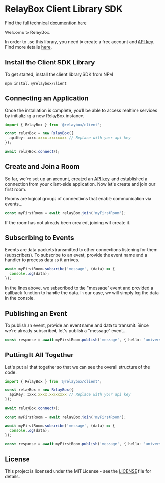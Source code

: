 # RelayBox Client Library SDK

Find the full technical [documention here](https://relaybox.net/docs/api-reference/relaybox-client)

Welcome to RelayBox.

In order to use this library, you need to create a free account and [API key](https://relaybox.net/docs/authentication/api-keys). Find more details [here](https://relaybox.net/docs/getting-started).

## Install the Client SDK Library

To get started, install the client library SDK from NPM

```
npm install @relaybox/client
```

## Connecting an Application

Once the installation is complete, you'll be able to access realtime services by initializing a new RelayBox instance.

```typescript
import { RelayBox } from '@relaybox/client';

const relayBox = new RelayBox({
  apiKey: xxxx.xxxx.xxxxxxxx // Replace with your api key
});

await relayBox.connect();
```

## Create and Join a Room

So far, we've set up an account, created an [API key](https://relaybox.net/docs/authentication/api-keys), and established a connection from your client-side application. Now let's create and join our first room.

Rooms are logical groups of connections that enable communication via events...

```typescript
const myFirstRoom = await relayBox.join('myFirstRoom');
```

If the room has not already been created, joining will create it.

## Subscribing to Events

Events are data packets transmitted to other connections listening for them (subscribers). To subscribe to an event, provide the event name and a handler to process data as it arrives.

```typescript
await myFirstRoom.subscribe('message', (data) => {
  console.log(data);
});
```

In the lines above, we subscribed to the "message" event and provided a callback function to handle the data. In our case, we will simply log the data in the console.

## Publishing an Event

To publish an event, provide an event name and data to transmit. Since we're already subscribed, let's publish a "message" event...

```typescript
const response = await myFirstRoom.publish('message', { hello: 'universe' });
```

## Putting It All Together

Let's put all that together so that we can see the overall structure of the code.

```typescript
import { RelayBox } from '@relaybox/client';

const relayBox = new RelayBox({
  apiKey: xxxx.xxxx.xxxxxxxx // Replace with your api key
});

await relayBox.connect();

const myFirstRoom = await relayBox.join('myFirstRoom');

await myFirstRoom.subscribe('message', (data) => {
  console.log(data);
});

const response = await myFirstRoom.publish('message', { hello: 'universe' });
```

## License

This project is licensed under the MIT License - see the [LICENSE](LICENSE) file for details.
